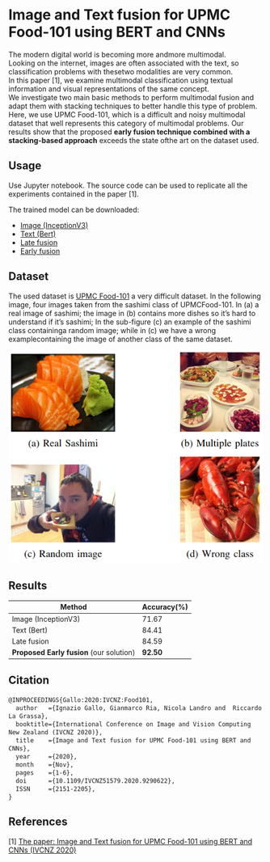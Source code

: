 # Image and Text fusion for UPMC Food-101 using BERT and CNNs
The  modern  digital  world  is  becoming  more  andmore  multimodal.  
Looking  on  the  internet,  images  are  often associated  with  the  text,  so  classification  problems  with  thesetwo  modalities  are  very  common.  
In  this  paper [1],  we  examine multimodal  classification  using  textual  information  and  visual representations  of  the  same  concept.  
We  investigate  two  main basic methods to perform multimodal fusion and adapt them with stacking techniques to better handle this type of problem. 
Here, we use UPMC Food-101, which is a difficult and noisy multimodal dataset that well represents this category of multimodal problems.
Our   results   show   that   the   proposed   **early   fusion   technique combined  with  a  stacking-based  approach**  exceeds  the  state  ofthe  art  on the  dataset used.

## Usage
Use Jupyter notebook.
The source code can be used to replicate all the experiments contained in the paper [1].

The trained model can be downloaded:
* [Image (InceptionV3)](https://github.com/artelab/Image-and-Text-fusion-for-UPMC-Food-101-using-BERT-and-CNNs/releases/download/1/inception_model_weights_0.72.hdf5)
* [Text (Bert)](https://github.com/artelab/Image-and-Text-fusion-for-UPMC-Food-101-using-BERT-and-CNNs/releases/download/1/BERT_LSTM_weights_0.84.hdf5)
* [Late fusion](https://github.com/artelab/Image-and-Text-fusion-for-UPMC-Food-101-using-BERT-and-CNNs/releases/download/1/late_fusion_weights_0.85.hdf5)
* [Early fusion](https://github.com/artelab/Image-and-Text-fusion-for-UPMC-Food-101-using-BERT-and-CNNs/releases/download/1/early_fusion_weights_0.92.hdf5)

## Dataset
The used dataset is [UPMC Food-101](http://visiir.lip6.fr/explore) a very difficult dataset.
In the following image, four images taken from the sashimi class of UPMCFood-101. 
In (a) a real image of sashimi; 
the image in (b) contains more dishes so it’s hard to understand if it’s sashimi;
In the sub-figure (c) an example of the sashimi class containinga random image; 
while in (c) we have a wrong examplecontaining the image of another class of the same dataset.

![dataset](imgs/food101.png)

## Results
| Method | Accuracy(%) |
| ---      |  ------  |
| Image (InceptionV3)   | 71.67 | 
| Text (Bert) | 84.41 | 
| Late fusion   | 84.59 | 
| **Proposed Early fusion** (our solution)   | **92.50** | 

## Citation
```
@INPROCEEDINGS{Gallo:2020:IVCNZ:Food101, 
  author   ={Ignazio Gallo, Gianmarco Ria, Nicola Landro and  Riccardo La Grassa}, 
  booktitle={International Conference on Image and Vision Computing New Zealand (IVCNZ 2020)}, 
  title    ={Image and Text fusion for UPMC Food-101 using BERT and CNNs}, 
  year     ={2020}, 
  month    ={Nov},
  pages    ={1-6},
  doi      ={10.1109/IVCNZ51579.2020.9290622}, 
  ISSN     ={2151-2205}, 
}
```

## References
[1] [The paper: Image and Text fusion for UPMC Food-101 using BERT and CNNs (IVCNZ 2020)](http://artelab.dista.uninsubria.it/res/research/papers/2020/2020-IVCNZ-Gallo-Food101.pdf)

